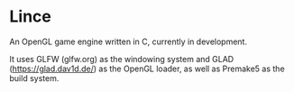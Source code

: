 # Lince
An OpenGL game engine written in C, currently in development.

It uses GLFW (glfw.org) as the windowing system and GLAD (https://glad.dav1d.de/) as the OpenGL loader, as well as Premake5 as the build system.

